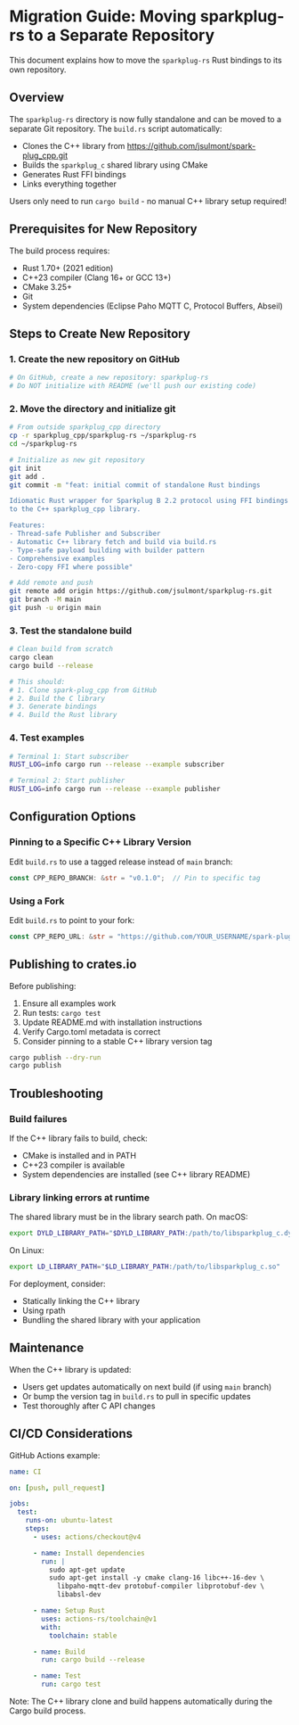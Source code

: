 # Migration Guide: Moving sparkplug-rs to a Separate Repository

This document explains how to move the `sparkplug-rs` Rust bindings to its own repository.

## Overview

The `sparkplug-rs` directory is now fully standalone and can be moved to a separate Git repository. The `build.rs` script automatically:
- Clones the C++ library from https://github.com/jsulmont/spark-plug_cpp.git
- Builds the `sparkplug_c` shared library using CMake
- Generates Rust FFI bindings
- Links everything together

Users only need to run `cargo build` - no manual C++ library setup required!

## Prerequisites for New Repository

The build process requires:
- Rust 1.70+ (2021 edition)
- C++23 compiler (Clang 16+ or GCC 13+)
- CMake 3.25+
- Git
- System dependencies (Eclipse Paho MQTT C, Protocol Buffers, Abseil)

## Steps to Create New Repository

### 1. Create the new repository on GitHub

```bash
# On GitHub, create a new repository: sparkplug-rs
# Do NOT initialize with README (we'll push our existing code)
```

### 2. Move the directory and initialize git

```bash
# From outside sparkplug_cpp directory
cp -r sparkplug_cpp/sparkplug-rs ~/sparkplug-rs
cd ~/sparkplug-rs

# Initialize as new git repository
git init
git add .
git commit -m "feat: initial commit of standalone Rust bindings

Idiomatic Rust wrapper for Sparkplug B 2.2 protocol using FFI bindings
to the C++ sparkplug_cpp library.

Features:
- Thread-safe Publisher and Subscriber
- Automatic C++ library fetch and build via build.rs
- Type-safe payload building with builder pattern
- Comprehensive examples
- Zero-copy FFI where possible"

# Add remote and push
git remote add origin https://github.com/jsulmont/sparkplug-rs.git
git branch -M main
git push -u origin main
```

### 3. Test the standalone build

```bash
# Clean build from scratch
cargo clean
cargo build --release

# This should:
# 1. Clone spark-plug_cpp from GitHub
# 2. Build the C library
# 3. Generate bindings
# 4. Build the Rust library
```

### 4. Test examples

```bash
# Terminal 1: Start subscriber
RUST_LOG=info cargo run --release --example subscriber

# Terminal 2: Start publisher
RUST_LOG=info cargo run --release --example publisher
```

## Configuration Options

### Pinning to a Specific C++ Library Version

Edit `build.rs` to use a tagged release instead of `main` branch:

```rust
const CPP_REPO_BRANCH: &str = "v0.1.0";  // Pin to specific tag
```

### Using a Fork

Edit `build.rs` to point to your fork:

```rust
const CPP_REPO_URL: &str = "https://github.com/YOUR_USERNAME/spark-plug_cpp.git";
```

## Publishing to crates.io

Before publishing:

1. Ensure all examples work
2. Run tests: `cargo test`
3. Update README.md with installation instructions
4. Verify Cargo.toml metadata is correct
5. Consider pinning to a stable C++ library version tag

```bash
cargo publish --dry-run
cargo publish
```

## Troubleshooting

### Build failures

If the C++ library fails to build, check:
- CMake is installed and in PATH
- C++23 compiler is available
- System dependencies are installed (see C++ library README)

### Library linking errors at runtime

The shared library must be in the library search path. On macOS:
```bash
export DYLD_LIBRARY_PATH="$DYLD_LIBRARY_PATH:/path/to/libsparkplug_c.dylib"
```

On Linux:
```bash
export LD_LIBRARY_PATH="$LD_LIBRARY_PATH:/path/to/libsparkplug_c.so"
```

For deployment, consider:
- Statically linking the C++ library
- Using rpath
- Bundling the shared library with your application

## Maintenance

When the C++ library is updated:
- Users get updates automatically on next build (if using `main` branch)
- Or bump the version tag in `build.rs` to pull in specific updates
- Test thoroughly after C API changes

## CI/CD Considerations

GitHub Actions example:

```yaml
name: CI

on: [push, pull_request]

jobs:
  test:
    runs-on: ubuntu-latest
    steps:
      - uses: actions/checkout@v4

      - name: Install dependencies
        run: |
          sudo apt-get update
          sudo apt-get install -y cmake clang-16 libc++-16-dev \
            libpaho-mqtt-dev protobuf-compiler libprotobuf-dev \
            libabsl-dev

      - name: Setup Rust
        uses: actions-rs/toolchain@v1
        with:
          toolchain: stable

      - name: Build
        run: cargo build --release

      - name: Test
        run: cargo test
```

Note: The C++ library clone and build happens automatically during the Cargo build process.
